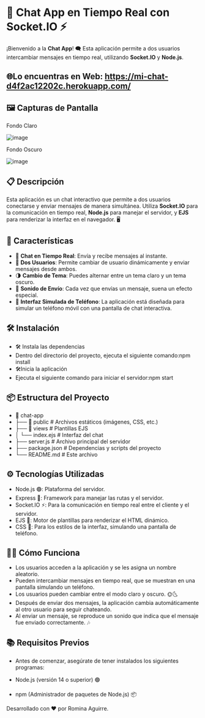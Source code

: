 # 💬 Chat App en Tiempo Real con Socket.IO ⚡

¡Bienvenido a la **Chat App**! 🗨️ Esta aplicación permite a dos usuarios intercambiar mensajes en tiempo real, utilizando **Socket.IO** y **Node.js**. 

## 🌐Lo encuentras en Web: https://mi-chat-d4f2ac12202c.herokuapp.com/

## 🖼️ Capturas de Pantalla

Fondo Claro

![image](https://github.com/user-attachments/assets/e2657629-558f-4555-a7ed-79f86ff0498c)



Fondo Oscuro

![image](https://github.com/user-attachments/assets/0c5b8a94-7e42-42d5-92a3-5a2d8b159f7d)



## 📋 Descripción

Esta aplicación es un chat interactivo que permite a dos usuarios conectarse y enviar mensajes de manera simultánea. Utiliza **Socket.IO** para la comunicación en tiempo real, **Node.js** para manejar el servidor, y **EJS** para renderizar la interfaz en el navegador. 🖥️

## 🚀 Características

- 💬 **Chat en Tiempo Real**: Envía y recibe mensajes al instante.
- 👥 **Dos Usuarios**: Permite cambiar de usuario dinámicamente y enviar mensajes desde ambos.
- 🌗 **Cambio de Tema**: Puedes alternar entre un tema claro y un tema oscuro.
- 🎵 **Sonido de Envío**: Cada vez que envías un mensaje, suena un efecto especial.
- 📱 **Interfaz Simulada de Teléfono**: La aplicación está diseñada para simular un teléfono móvil con una pantalla de chat interactiva.

## 🛠️ Instalación
- 🛠️ Instala las dependencias
- Dentro del directorio del proyecto, ejecuta el siguiente comando:npm install
- 🛠️Inicia la aplicación
- Ejecuta el siguiente comando para iniciar el servidor:npm start

## 📦 Estructura del Proyecto
- 📂 chat-app
- ├── 📂 public          # Archivos estáticos (imágenes, CSS, etc.)
- ├── 📂 views           # Plantillas EJS
- │   └── index.ejs      # Interfaz del chat
- ├── server.js          # Archivo principal del servidor
- ├── package.json       # Dependencias y scripts del proyecto
- └── README.md          # Este archivo

## ⚙️ Tecnologías Utilizadas
- Node.js 🟢: Plataforma del servidor.
- Express 🚀: Framework para manejar las rutas y el servidor.
- Socket.IO ⚡: Para la comunicación en tiempo real entre el cliente y el servidor.
- EJS 📄: Motor de plantillas para renderizar el HTML dinámico.
- CSS 🎨: Para los estilos de la interfaz, simulando una pantalla de teléfono.

## 👩‍💻 Cómo Funciona
- Los usuarios acceden a la aplicación y se les asigna un nombre aleatorio.
- Pueden intercambiar mensajes en tiempo real, que se muestran en una pantalla simulando un teléfono.
- Los usuarios pueden cambiar entre el modo claro y oscuro. 🌞🌜
- Después de enviar dos mensajes, la aplicación cambia automáticamente al otro usuario para seguir chateando.
- Al enviar un mensaje, se reproduce un sonido que indica que el mensaje fue enviado correctamente. 🎶

## 📚 Requisitos Previos
- Antes de comenzar, asegúrate de tener instalados los siguientes programas:

- Node.js (versión 14 o superior) 🟢
- npm (Administrador de paquetes de Node.js) 📦


Desarrollado con ❤️ por Romina Aguirre.
